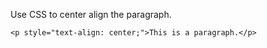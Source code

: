 Use CSS to center align the paragraph.

    <p style="text-align: center;">This is a paragraph.</p>
